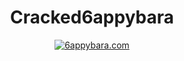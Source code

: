 <div id="header" align="center">
  <h1>Cracked6appybara</h1>
  <div id="badge">
    <a href="6appybara.com">
      <img src="https://shields.io/badge/6apybara.com-black?style=for-the-badge" alt="6appybara.com"/>
    </a>
  </div>
</div>
